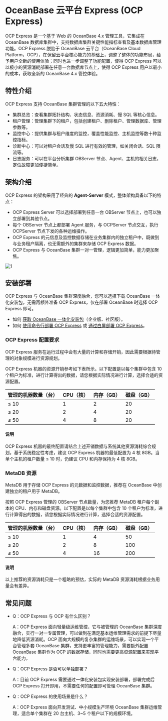 # OceanBase 云平台 Express (OCP Express)

OCP Express 是一个基于 Web 的 OceanBase 4.x 管理工具，它集成在 OceanBase 数据库集群中，支持数据库集群关键性能指标查看及基本数据库管理功能。OCP Express 脱胎于 OceanBase 云平台（OceanBase Cloud Platform，OCP），在保留云平台核心能力的基础上，调整了整体的功能布局，给予用户全新的使用体验；同时也进一步调整了功能配置，使得 OCP Express 可以以极小的资源消耗部署在任意一台数据库节点上，使得 OCP Express 用户以最小的成本，获取全新的 OceanBase 4.x 管控体验。

## 特性介绍

OCP Express 支持 OceanBase 集群管理的以下五大特性：

* 集群总览：查看集群拓扑结构、状态信息、资源消耗、慢 SQL 等核心信息。
* 租户管理：管理集群下的租户，包括创建租户、删除租户、管理数据库、管理参数等。
* 监控中心：提供集群与租户维度的监控，覆盖性能监控、主机监控等数十种监控指标。
* 诊断中心：可以对租户会话及慢 SQL 进行有效的管理，如关闭会话、SQL 限流等。
* 日志服务：可以在平台分析集群 OBServer 节点、Agent、主机的相关日志，定位故障更加便捷简单。

## 架构介绍

OCP Express 的架构采用了经典的 **Agent-Server** 模式，整体架构具备以下的特点：

* OCP Express Server 可以选择部署到任意一台 OBServer 节点上，也可以独立部署到其他节点。
* 每个 OBServer 节点上都部署 Agent 服务，与 OCPServer 节点交互，执行 OCPServer 节点下发的各种运维操作。
* OCP Express 的元信息及监控数据存储在业务集群内的独立租户中，既做到与业务租户隔离，也无需额外的集群来存储 OCP Express 数据。
* OCP Express 与 OceanBase 集群一对一管理，逻辑更加简单，能力更加聚焦。

![1](https://obbusiness-private.oss-cn-shanghai.aliyuncs.com/doc/img/ocp/403-cn/OCPExpress.png)

## 安装部署

OCP Express 与 OceanBase 集群深度融合，您可以选择下载 OceanBase 一体化安装包，无需再额外准备 OCP Express，仅在部署 OceanBase 时选择 OCP Express 即可。

* 如何 [获取 OceanBase 一体化安装包](https://www.oceanbase.com/softwarecenter)（企业版、社区版）。
* 如何 [使用命令行部署 OCP Express](https://www.oceanbase.com/docs/community-obd-cn-10000000001690027) 或 [通过白屏部署 OCP Express](https://www.oceanbase.com/docs/community-obd-cn-10000000001690695)。

### OCP Express 配置要求

OCP Express 服务在运行过程中会有大量的计算和存储开销，因此需要根据待管理的对象规模进行资源规划。

OCP Express 机器的资源开销参考如下表所示。以下配置是以每个集群中包含 10 个租户为标准，进行计算得出的数据，请您根据实际情况进行计算，选择合适的资源配置。

|管理的机器数量（台）|CPU（核）|内存（GB）|磁盘（GB）|
|---|----|---|---|
|≤ 10|1|2|20|
|≤ 20|2|4|20|
|≤ 50|4|8|20|

<main id="notice" type='explain'>
<h4>说明</h4>
<p>OCP Express 机器的最终配置请结合上述开销数据与系统其他资源消耗综合规划，基于系统稳定性考虑，建议 OCP Express 机器的最低配置为 4 核 8GB。当单个主机的租户数量 ≤ 10 时，仍建议 CPU 和内存保持为 4 核 8GB。</p>
</main>

### MetaDB 资源

MetaDB 用于存储 OCP Express 的元数据和监控数据，推荐在 OceanBase 中创建独立的租户用于 MetaDB。

按照 OCP Express 管理的 OBServer 节点数量，为您推荐 MetaDB 租户每个副本的 CPU、内存和磁盘资源。以下配置是以每个集群中包含 10 个租户为标准，进行计算得出的数据，请您根据实际情况进行计算，选择合适的资源配置。

|管理的机器数量（台）|CPU（核）|内存（GB）|磁盘（GB）|
|---|----|---|---|
|≤ 10|1|4|50|
|≤ 20|2|8|100|
|≤ 50|4|16|200|

<main id="notice" type='explain'>
<h4>说明</h4>
<p>以上推荐的资源消耗只是一个粗略的预估，实际的 MetaDB 资源消耗根据业务用量会有差异。</p>
</main>

## 常见问题

* Q：OCP Express 与 OCP 有什么区别？

  A：OCP Express 面向轻量级运维管控，它与被管理的 OceanBase 集群深度融合，实行一对一专属管理，可以做到在满足基本运维管理需求的前提下尽量地降低资源消耗。OCP 面向大规模的复杂集群的运维场景，可以实现一个平台管理多套 OceanBase 集群，支持更丰富的管理能力，需要额外配置 OceanBase 集群作为 OCP 的数据存储，同时也需要更高资源配置来实现平台能力。

* Q：OCP Express 是否可以单独部署？

  A：目前 OCP Express 需要通过一体化安装包实现安装部署，部署完成后 OCP Express 打开即用，不需要任何的配置即可管理 OceanBase 集群。

* Q：OCP Express 的使用场景是什么？

  A：OCP Express 面向开发测试、中小规模生产环境 OceanBase 集群运维管理，适合单个集群在 20 台主机、3~5 个租户以下的规模环境。
